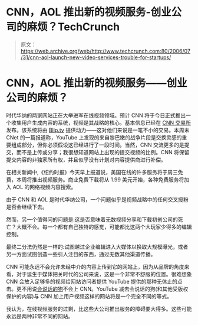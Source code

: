 # CNN，AOL 推出新的视频服务-创业公司的麻烦？TechCrunch

> 原文：<https://web.archive.org/web/http://www.techcrunch.com:80/2006/07/31/cnn-aol-launch-new-video-services-trouble-for-startups/>

# CNN，AOL 推出新的视频服务——创业公司的麻烦？

时代华纳的两家网站正在大举进军在线视频领域。预计 CNN 将于今日正式推出一个收集用户生成内容的系统，视频是其战略的核心。基本信息已经在 [CNN 交易所](https://web.archive.org/web/20220929164623/http://www.cnn.com/exchange/)发布。该系统将由 [Blip.tv](https://web.archive.org/web/20220929164623/http://blip.tv/) 提供动力——这对他们来说是一笔不小的交易。本周末 CNet 的一篇报道称，YouTube 上发现的来自黎巴嫩的战争片段是交换灵感的重要组成部分，但你必须假设这已经进行了一段时间。当然，CNN 交流更多的是提交，而不是上传或分享；我很想知道网站上出现的提交视频的比例。CNN 将保留提交内容的非独家所有权，并且似乎没有计划对内容提供商进行补偿。

在相关新闻中,《纽约时报》今天早上报道说，美国在线的许多服务将于周三免费，本周将推出视频服务。商业免费下载将从 1.99 美元开始，各种免费服务将加入 AOL 的网络视频内容搜索。

由于 CNN 和 AOL 是时代华纳公司，一个问题似乎是视频战略中的任何交叉授粉是否会继续下去。

然而，另一个值得问的问题是:这是否意味着无数视频分享和下载初创公司的死亡？大概不会。每一个都有自己独特的感觉，可能都比这两个大玩家少得多的编辑控制。

最终二分法仍然是一样的:试图越过企业编辑进入大媒体以换取大规模曝光，或者另一方面试图创造一些引人注目的东西，通过无数其他渠道传播。

CNN 可能永远不会允许未经中介的内容上传到它的网站上，因为从品牌的角度来看，对于诞生于媒体把关时代的公司来说，这是一个非常不舒服的位置。很难想象 CNN 会放入足够多的视频给网站访问者提供 YouTube 提供的那种无休止的点击。更不用说[会说话的狗](https://web.archive.org/web/20220929164623/http://youtube.com/results?search=talking+dogs&search_type=search_videos&search=Search)不会上 CNN。YouTube 减去会说话的狗(和其他受版权保护的内容)与 CNN 加上用户视频这样的网站将是一个完全不同的等式。

我认为，在线视频服务的过剩，比这些大公司推出服务的障碍要大得多。这些可能永远是两种非常不同的网站。